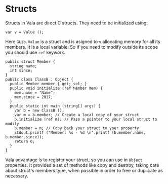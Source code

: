 # Structs

Structs in Vala are direct C structs. They need to be initialized using:

```
var v = Value ();
```

Here `GLib.Value` is a struct and is asigned to `v` allocating memory for all its members. It is a local variable. So if you need to modify outside its scope you should use `ref` keywork.

```
public struct Member {
  string name;
  int since;
}
public class ClassB : Object {
  public Member member { get; set; }
  public void initialize (ref Member mem) {
    mem.name = "Name";
    mem.since = 2017;
  }
  public static int main (string[] args) {
    var b = new ClassB ();
    var m = b.member; // Create a local copy of your struct
    b.initialize (ref m); // Pass a pointer to your local struct to modify
    b.member = m; // Copy back your struct to your property
    stdout.printf ("Member: %s - %d \n".printf (b.member.name, b.member.since));
    return 0;
  }
}
```

Vala advantage is to register your struct, so you can use in `Object` properties. It provides a set of methods like  copy and destroy, taking care about struct's members type, when possible in order to free or duplicate as necessary.

# 



